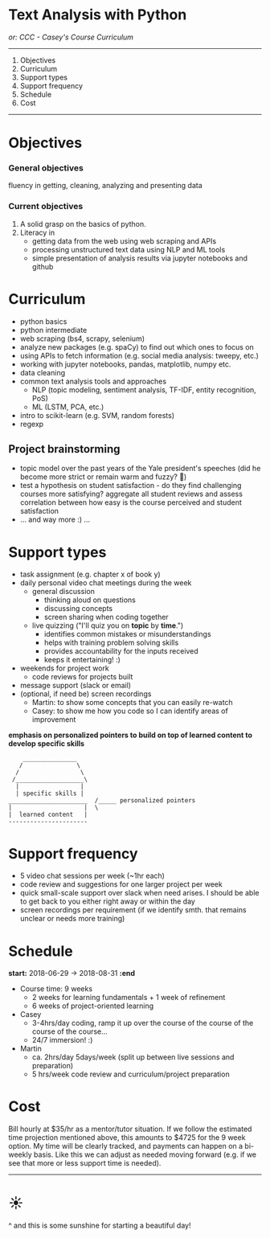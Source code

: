 # Text Analysis with Python

_or: CCC - Casey's Course Curriculum_

---

1. Objectives
2. Curriculum
3. Support types
4. Support frequency
5. Schedule
6. Cost

---

# Objectives

### General objectives

fluency in getting, cleaning, analyzing and presenting data

### Current objectives

1. A solid grasp on the basics of python.
2. Literacy in
    * getting data from the web using web scraping and APIs
    * processing unstructured text data using NLP and ML tools
    * simple presentation of analysis results via jupyter notebooks and github

# Curriculum

- python basics
- python intermediate
- web scraping (bs4, scrapy, selenium)
- analyze new packages (e.g. spaCy) to find out which ones to focus on
- using APIs to fetch information (e.g. social media analysis: tweepy, etc.)
- working with jupyter notebooks, pandas, matplotlib, numpy etc.
- data cleaning
- common text analysis tools and approaches
    * NLP (topic modeling, sentiment analysis, TF-IDF, entity recognition, PoS)
    * ML (LSTM, PCA, etc.)
- intro to scikit-learn (e.g. SVM, random forests)
- regexp

## Project brainstorming

* topic model over the past years of the Yale president's speeches (did he become more strict or remain warm and fuzzy? 🐇)
* test a hypothesis on student satisfaction - do they find challenging courses more satisfying? aggregate all student reviews and assess correlation between how easy is the course perceived and student satisfaction
* ... and way more :) ...

# Support types

- task assignment (e.g. chapter x of book y)
- daily personal video chat meetings during the week
    - general discussion
        * thinking aloud on questions
        * discussing concepts
        * screen sharing when coding together
    - live quizzing ("I'll quiz you on __topic__ by __time__.")
        * identifies common mistakes or misunderstandings
        * helps with training problem solving skills
        * provides accountability for the inputs received
        * keeps it entertaining! :)
- weekends for project work
    * code reviews for projects built
- message support (slack or email)
- (optional, if need be) screen recordings
    * Martin: to show some concepts that you can easily re-watch
    * Casey: to show me how you code so I can identify areas of improvement

**emphasis on personalized pointers to build on top of learned content to develop specific skills**


```
    _______________
   /               \
  /                 \
 /___________________\
  |                 |
  | specific skills |
______________________  /_____ personalized pointers
|                    |  \
|  learned content   |
----------------------

```

# Support frequency

- 5 video chat sessions per week (~1hr each)
- code review and suggestions for one larger project per week
- quick small-scale support over slack when need arises. I should be able to
    get back to you either right away or within the day
- screen recordings per requirement (if we identify smth. that remains unclear
    or needs more training)

# Schedule

**start:** 2018-06-29 -> 2018-08-31 **:end**

- Course time: 9 weeks
    * 2 weeks for learning fundamentals + 1 week of refinement
    * 6 weeks of project-oriented learning
- Casey
    * 3-4hrs/day coding, ramp it up over the course of the course of the course of the course...
    * 24/7 immersion! :)
- Martin
    * ca. 2hrs/day 5days/week (split up between live sessions and preparation)
    * 5 hrs/week code review and curriculum/project preparation

# Cost

Bill hourly at $35/hr as a mentor/tutor situation. If we follow the estimated
time projection mentioned above, this amounts to $4725 for the 9 week option.
My time will be clearly tracked, and payments can happen on a bi-weekly basis.
Like this we can adjust as needed moving forward (e.g. if we see that more or less support time is needed).


---

# ☀️

^ and this is some sunshine for starting a beautiful day!
